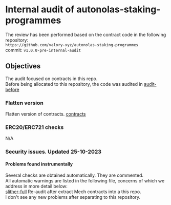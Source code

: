 # Internal audit of autonolas-staking-programmes
The review has been performed based on the contract code in the following repository:<br>
`https://github.com/valory-xyz/autonolas-staking-programmes` <br>
commit: `v1.0.0-pre-internal-audit` <br> 

## Objectives
The audit focused on contracts in this repo. <br>
Before being allocated to this repository, the code was audited in [audit-before](https://github.com/valory-xyz/autonolas-registries/blob/main/audits/internal4/README.md) <br>

### Flatten version
Flatten version of contracts. [contracts](https://github.com/valory-xyz/autonolas-staking-programmes/blob/main/audits/internal/analysis/contracts) 

### ERC20/ERC721 checks
N/A

### Security issues. Updated 25-10-2023
#### Problems found instrumentally
Several checks are obtained automatically. They are commented. <br>
All automatic warnings are listed in the following file, concerns of which we address in more detail below: <br>
[slither-full](https://github.com/valory-xyz/autonolas-staking-programmes/blob/main/audits/internal/analysis/slither_full.txt)
Re-audit after extract Mech contracts into a this repo. <br>
I don't see any new problems after separating to this repository. <br>

